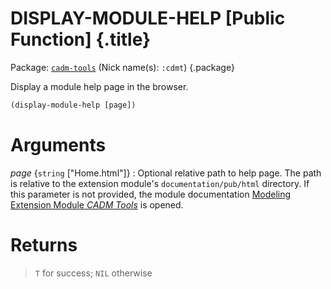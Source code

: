 # DISPLAY-MODULE-HELP [Public Function] {.title}

Package: [`cadm-tools`](CADM-TOOLS.pkg.md) (Nick name(s): `:cdmt`) {.package}

Display a module help page in the browser.

~~~lisp
(display-module-help [page])
~~~

# Arguments

_page_ {`string` ["Home.html"]}
:   Optional relative path to help page. The path is relative to the extension module's
    `documentation/pub/html` directory. If this parameter is not provided, the module
    documentation [Modeling Extension Module _CADM Tools_](../Home.md) is opened.

# Returns

> `T` for success; `NIL` otherwise

